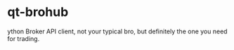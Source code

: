 # qt-brohub
ython Broker API client, not your typical bro, but definitely the one you need for trading.
